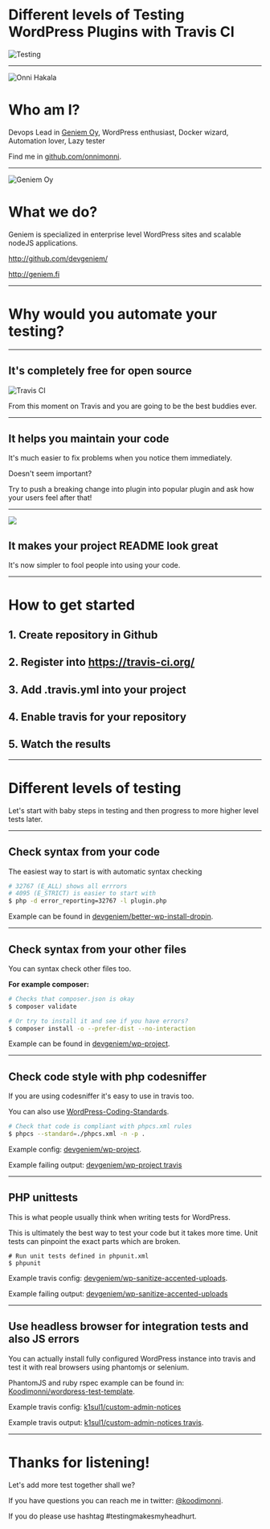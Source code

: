 <!-- $theme: default -->

# Different levels of Testing WordPress Plugins with Travis CI
![Testing](https://blog.testfort.com/wp-content/uploads/2014/12/q1.jpg)


---
![Onni Hakala](https://secure.gravatar.com/avatar/47355da71d7052a8235865660e9696eb?s=370&d=mm&r=g)
# Who am I?
Devops Lead in [Geniem Oy](http://geniem.com), WordPress enthusiast, Docker wizard, Automation lover, Lazy tester

Find me in [github.com/onnimonni](https://github.com/onnimonni).

---
![Geniem Oy](http://geniem.fi/wp-content/themes/Geniem%202015/img/logo.svg )
# What we do?
Geniem is specialized in enterprise level WordPress sites and scalable nodeJS applications.

http://github.com/devgeniem/

http://geniem.fi

---
# Why would you automate your testing?
---
## It's completely free for open source
![Travis CI](https://cdn.travis-ci.com/images/logos/TravisCI-Full-Color-7f5db09495c8b09c21cb678c4de18d21.png)

From this moment on Travis and you are going to be the best buddies ever.

---
## It helps you maintain your code
It's much easier to fix problems when you notice them immediately.

Doesn't seem important?

Try to push a breaking change into plugin into popular plugin and ask how your users feel after that!

---
![](http://i66.tinypic.com/2gujrsw.png)
## It makes your project README look great
It's now simpler to fool people into using your code.

---
# How to get started
## 1. Create repository in Github
## 2. Register into https://travis-ci.org/
## 3. Add .travis.yml into your project
## 4. Enable travis for your repository
## 5. Watch the results
---
# Different levels of testing
Let's start with baby steps in testing and then progress to more higher level tests later.

---
## Check syntax from your code
The easiest way to start is with automatic syntax checking
```bash
# 32767 (E_ALL) shows all errrors
# 4095 (E_STRICT) is easier to start with
$ php -d error_reporting=32767 -l plugin.php
```
Example can be found in [devgeniem/better-wp-install-dropin](https://github.com/devgeniem/better-wp-install-dropin/blob/master/.travis.yml).

---
## Check syntax from your other files
You can syntax check other files too.

**For example composer:**
```bash
# Checks that composer.json is okay
$ composer validate

# Or try to install it and see if you have errors?
$ composer install -o --prefer-dist --no-interaction
```
Example can be found in [devgeniem/wp-project](https://github.com/devgeniem/wp-project/blob/master/.travis.yml).

---
## Check code style with php codesniffer
If you are using codesniffer it's easy to use in travis too.

You can also use [WordPress-Coding-Standards](https://github.com/WordPress-Coding-Standards/WordPress-Coding-Standards).
```bash
# Check that code is compliant with phpcs.xml rules
$ phpcs --standard=./phpcs.xml -n -p .
```
Example config: [devgeniem/wp-project](https://github.com/devgeniem/wp-project/blob/master/.travis.yml).

Example failing output: [devgeniem/wp-project travis](https://travis-ci.org/devgeniem/wp-project/jobs/169219840)

---
## PHP unittests
This is what people usually think when writing tests for WordPress.

This is ultimately the best way to test your code but it takes more time. Unit tests can pinpoint the exact parts which are broken.
```
# Run unit tests defined in phpunit.xml
$ phpunit
```
Example travis config: [devgeniem/wp-sanitize-accented-uploads](https://github.com/devgeniem/wp-sanitize-accented-uploads/).

Example failing output: [devgeniem/wp-sanitize-accented-uploads](https://travis-ci.org/devgeniem/wp-sanitize-accented-uploads/jobs/123711912)



---
## Use headless browser for integration tests and also JS errors
You can actually install fully configured WordPress instance into travis and test it with real browsers using phantomjs or selenium.

PhantomJS and ruby rspec example can be found in: [Koodimonni/wordpress-test-template](https://github.com/Koodimonni/wordpress-test-template).

Example travis config: [k1sul1/custom-admin-notices](https://github.com/k1sul1/custom-admin-notices/blob/master/.travis.yml)

Example travis output: [k1sul1/custom-admin-notices travis](https://travis-ci.org/k1sul1/custom-admin-notices/builds/165028259).

---
# Thanks for listening!
Let's add more test together shall we?

If you have questions you can reach me in twitter: [@koodimonni](http://twitter.com/koodimonni).

If you do please use hashtag #testingmakesmyheadhurt.